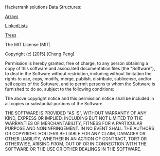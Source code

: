 Hackerrank solutions
	Data Structures:

[Arrays](https://www.hackerrank.com/domains/data-structures/arrays)

[LinkedLists](https://www.hackerrank.com/domains/data-structures/linked-lists)
		
[Trees](https://www.hackerrank.com/domains/data-structures/trees)

The MIT License (MIT)

Copyright (c) [2015] [Cheng Peng]

Permission is hereby granted, free of charge, to any person obtaining a copy
of this software and associated documentation files (the "Software"), to deal
in the Software without restriction, including without limitation the rights
to use, copy, modify, merge, publish, distribute, sublicense, and/or sell
copies of the Software, and to permit persons to whom the Software is
furnished to do so, subject to the following conditions:

The above copyright notice and this permission notice shall be included in all
copies or substantial portions of the Software.

THE SOFTWARE IS PROVIDED "AS IS", WITHOUT WARRANTY OF ANY KIND, EXPRESS OR
IMPLIED, INCLUDING BUT NOT LIMITED TO THE WARRANTIES OF MERCHANTABILITY,
FITNESS FOR A PARTICULAR PURPOSE AND NONINFRINGEMENT. IN NO EVENT SHALL THE
AUTHORS OR COPYRIGHT HOLDERS BE LIABLE FOR ANY CLAIM, DAMAGES OR OTHER
LIABILITY, WHETHER IN AN ACTION OF CONTRACT, TORT OR OTHERWISE, ARISING FROM,
OUT OF OR IN CONNECTION WITH THE SOFTWARE OR THE USE OR OTHER DEALINGS IN THE
SOFTWARE.
